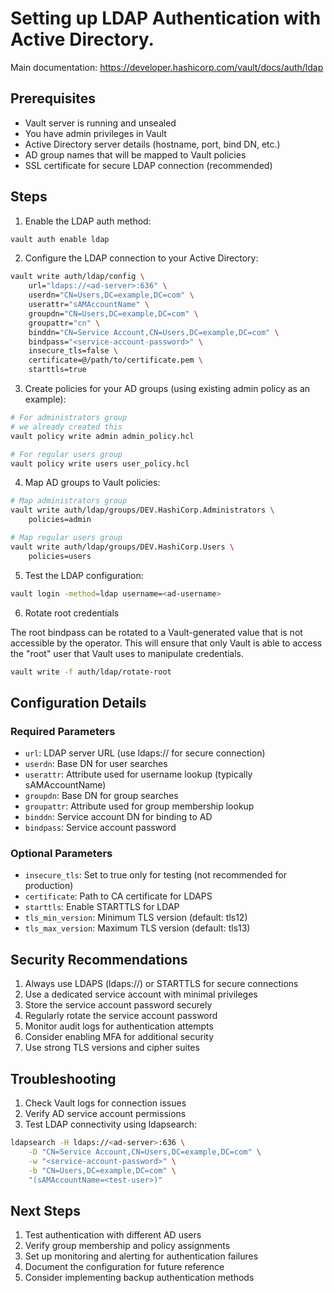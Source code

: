 # Setting up LDAP Authentication with Active Directory.

Main documentation:
https://developer.hashicorp.com/vault/docs/auth/ldap

## Prerequisites
- Vault server is running and unsealed
- You have admin privileges in Vault
- Active Directory server details (hostname, port, bind DN, etc.)
- AD group names that will be mapped to Vault policies
- SSL certificate for secure LDAP connection (recommended)

## Steps

1. Enable the LDAP auth method:
```bash
vault auth enable ldap
```

2. Configure the LDAP connection to your Active Directory:
```bash
vault write auth/ldap/config \
    url="ldaps://<ad-server>:636" \
    userdn="CN=Users,DC=example,DC=com" \
    userattr="sAMAccountName" \
    groupdn="CN=Users,DC=example,DC=com" \
    groupattr="cn" \
    binddn="CN=Service Account,CN=Users,DC=example,DC=com" \
    bindpass="<service-account-password>" \
    insecure_tls=false \
    certificate=@/path/to/certificate.pem \
    starttls=true
```

3. Create policies for your AD groups (using existing admin policy as an example):
```bash
# For administrators group
# we already created this
vault policy write admin admin_policy.hcl

# For regular users group
vault policy write users user_policy.hcl
```

4. Map AD groups to Vault policies:
```bash
# Map administrators group
vault write auth/ldap/groups/DEV.HashiCorp.Administrators \
    policies=admin

# Map regular users group
vault write auth/ldap/groups/DEV.HashiCorp.Users \
    policies=users
```

5. Test the LDAP configuration:
```bash
vault login -method=ldap username=<ad-username>
```

6. Rotate root credentials 

The root bindpass can be rotated to a Vault-generated value that is not accessible by the operator. This will ensure that only Vault is able to access the "root" user that Vault uses to manipulate credentials.

```bash
vault write -f auth/ldap/rotate-root
```

## Configuration Details

### Required Parameters
- `url`: LDAP server URL (use ldaps:// for secure connection)
- `userdn`: Base DN for user searches
- `userattr`: Attribute used for username lookup (typically sAMAccountName)
- `groupdn`: Base DN for group searches
- `groupattr`: Attribute used for group membership lookup
- `binddn`: Service account DN for binding to AD
- `bindpass`: Service account password

### Optional Parameters
- `insecure_tls`: Set to true only for testing (not recommended for production)
- `certificate`: Path to CA certificate for LDAPS
- `starttls`: Enable STARTTLS for LDAP
- `tls_min_version`: Minimum TLS version (default: tls12)
- `tls_max_version`: Maximum TLS version (default: tls13)

## Security Recommendations
1. Always use LDAPS (ldaps://) or STARTTLS for secure connections
2. Use a dedicated service account with minimal privileges
3. Store the service account password securely
4. Regularly rotate the service account password
5. Monitor audit logs for authentication attempts
6. Consider enabling MFA for additional security
7. Use strong TLS versions and cipher suites

## Troubleshooting
1. Check Vault logs for connection issues
2. Verify AD service account permissions
3. Test LDAP connectivity using ldapsearch:
```bash
ldapsearch -H ldaps://<ad-server>:636 \
    -D "CN=Service Account,CN=Users,DC=example,DC=com" \
    -w "<service-account-password>" \
    -b "CN=Users,DC=example,DC=com" \
    "(sAMAccountName=<test-user>)"
```

## Next Steps
1. Test authentication with different AD users
2. Verify group membership and policy assignments
3. Set up monitoring and alerting for authentication failures
4. Document the configuration for future reference
5. Consider implementing backup authentication methods 
